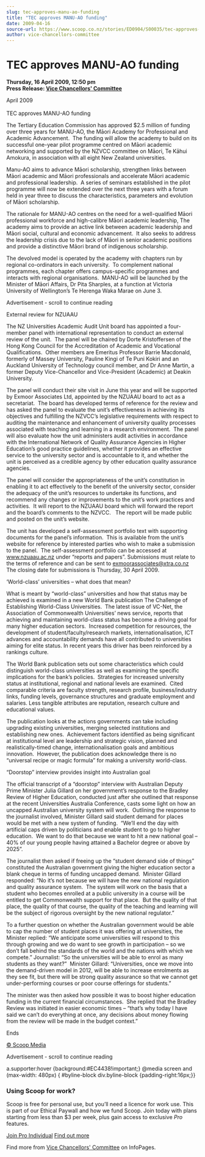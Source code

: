 ```yaml
---
slug: tec-approves-manu-ao-funding
title: "TEC approves MANU-AO funding"
date: 2009-04-16
source-url: https://www.scoop.co.nz/stories/ED0904/S00035/tec-approves-manu-ao-funding.htm
author: vice-chancellors-committee
---
```

TEC approves MANU-AO funding
============================

**Thursday, 16 April 2009, 12:50 pm**  
**Press Release: [Vice Chancellors' Committee](https://info.scoop.co.nz/Vice_Chancellors'_Committee)**

April 2009  
   
TEC approves MANU-AO funding

The Tertiary Education Commission has approved $2.5 million of funding over three years for MANU-AO, the Māori Academy for Professional and Academic Advancement.  The funding will allow the academy to build on its successful one-year pilot programme centred on Māori academic networking and supported by the NZVCC committee on Māori, Te Kāhui Amokura, in association with all eight New Zealand universities.

Manu-AO aims to advance Māori scholarship, strengthen links between Māori academic and Māori professionals and accelerate Māori academic and professional leadership.  A series of seminars established in the pilot programme will now be extended over the next three years with a forum held in year three to discuss the characteristics, parameters and evolution of Māori scholarship.

The rationale for MANU-AO centres on the need for a well-qualified Māori professional workforce and high-calibre Māori academic leadership, The academy aims to provide an active link between academic leadership and Māori social, cultural and economic advancement.  It also seeks to address the leadership crisis due to the lack of Māori in senior academic positions and provide a distinctive Māori brand of indigenous scholarship.

The devolved model is operated by the academy with chapters run by regional co-ordinators in each university.  To complement national programmes, each chapter offers campus-specific programmes and interacts with regional organisations.  MANU-AO will be launched by the Minister of Māori Affairs, Dr Pita Sharples, at a function at Victoria University of Wellington’s Te Herenga Waka Marae on June 3.

Advertisement - scroll to continue reading





External review for NZUAAU

The NZ Universities Academic Audit Unit board has appointed a four-member panel with international representation to conduct an external review of the unit.  The panel will be chaired by Dorte Kristoffersen of the Hong Kong Council for the Accreditation of Academic and Vocational Qualifications.  Other members are Emeritus Professor Barrie Macdonald, formerly of Massey University, Pauline Kingi of Te Puni Kokiri and an Auckland University of Technology council member, and Dr Anne Martin, a former Deputy Vice-Chancellor and Vice-President (Academic) at Deakin University.

The panel will conduct their site visit in June this year and will be supported by Exmoor Associates Ltd, appointed by the NZUAAU board to act as a secretariat.  The board has developed terms of reference for the review and has asked the panel to evaluate the unit’s effectiveness in achieving its objectives and fulfilling the NZVCC’s legislative requirements with respect to auditing the maintenance and enhancement of university quality processes associated with teaching and learning in a research environment.  The panel will also evaluate how the unit administers audit activities in accordance with the International Network of Quality Assurance Agencies in Higher Education’s good practice guidelines, whether it provides an effective service to the university sector and is accountable to it, and whether the unit is perceived as a credible agency by other education quality assurance agencies.

The panel will consider the appropriateness of the unit’s constitution in enabling it to act effectively to the benefit of the university sector, consider the adequacy of the unit’s resources to undertake its functions, and recommend any changes or improvements to the unit’s work practices and activities.  It will report to the NZUAAU board which will forward the report and the board’s comments to the NZVCC.   The report will be made public and posted on the unit’s website.

The unit has developed a self-assessment portfolio text with supporting documents for the panel’s information.  This is available from the unit’s website for reference by interested parties who wish to make a submission to the panel.  The self-assessment portfolio can be accessed at www.nzuaau.ac.nz under “reports and papers”. Submissions must relate to the terms of reference and can be sent to exmoorassociates@xtra.co.nz  The closing date for submissions is Thursday, 30 April 2009.

‘World-class’ universities – what does that mean?

What is meant by “world-class” universities and how that status may be achieved is examined in a new World Bank publication The Challenge of Establishing World-Class Universities.  The latest issue of VC-Net, the Association of Commonwealth Universities’ news service, reports that achieving and maintaining world-class status has become a driving goal for many higher education sectors.  Increased competition for resources, the development of student/faculty/research markets, internationalisation, ICT advances and accountability demands have all contributed to universities aiming for elite status. In recent years this driver has been reinforced by a rankings culture.

The World Bank publication sets out some characteristics which could distinguish world-class universities as well as examining the specific implications for the bank’s policies.  Strategies for increased university status at institutional, regional and national levels are examined.  Cited comparable criteria are faculty strength, research profile, business/industry links, funding levels, governance structures and graduate employment and salaries. Less tangible attributes are reputation, research culture and educational values.

The publication looks at the actions governments can take including upgrading existing universities, merging selected institutions and establishing new ones.  Achievement factors identified as being significant at institutional level are leadership and strategic vision, planned and realistically-timed change, internationalisation goals and ambitious innovation.  However, the publication does acknowledge there is no “universal recipe or magic formula” for making a university world-class.

“Doorstop” interview provides insight into Australian goal

The official transcript of a “doorstop” interview with Australian Deputy Prime Minister Julia Gillard on her government’s response to the Bradley Review of Higher Education, conducted just after she outlined that response at the recent Universities Australia Conference, casts some light on how an uncapped Australian university system will work.  Outlining the response to the journalist involved, Minister Gillard said student demand for places would be met with a new system of funding.  “We’ll end the day with artificial caps driven by politicians and enable student to go to higher education.  We want to do that because we want to hit a new national goal – 40% of our young people having attained a Bachelor degree or above by 2025”.

The journalist then asked if freeing up the “student demand side of things” constituted the Australian government giving the higher education sector a blank cheque in terms of funding uncapped demand.  Minister Gillard responded: “No it’s not because we will have the new national regulation and quality assurance system.  The system will work on the basis that a student who becomes enrolled at a public university in a course will be entitled to get Commonwealth support for that place.  But the quality of that place, the quality of that course, the quality of the teaching and learning will be the subject of rigorous oversight by the new national regulator.”

To a further question on whether the Australian government would be able to cap the number of student places it was offering at universities, the Minister replied: “We anticipate some universities will respond to this through growing and we do want to see growth in participation – so we don’t fall behind the standards of the world and the nations with which we compete.” Journalist: “So the universities will be able to enrol as many students as they want?”  Minister Gillard: “Universities, once we move into the demand-driven model in 2012, will be able to increase enrolments as they see fit, but there will be strong quality assurance so that we cannot get under-performing courses or poor course offerings for students.”

The minister was then asked how possible it was to boost higher education funding in the current financial circumstances.  She replied that the Bradley Review was initiated in easier economic times – “that’s why today I have said we can’t do everything at once, any decisions about money flowing from the review will be made in the budget context.”

Ends

[© Scoop Media](http://www.scoop.co.nz/about/terms.html)  

Advertisement - scroll to continue reading



a.supporter:hover {background:#EC4438!important;} @media screen and (max-width: 480px) { #byline-block div.byline-block {padding-right:16px;}}

### Using Scoop for work?

Scoop is free for personal use, but you’ll need a licence for work use. This is part of our Ethical Paywall and how we fund Scoop. Join today with plans starting from less than $3 per week, plus gain access to exclusive _Pro_ features.  
  
[Join Pro Individual](https://pro.scoop.co.nz/Individual/?from=ProIn24) [Find out more](https://pro.scoop.co.nz/using-scoop-for-work/?from=ProIn24)

Find more from [Vice Chancellors' Committee](https://info.scoop.co.nz/Vice_Chancellors'_Committee) on InfoPages.